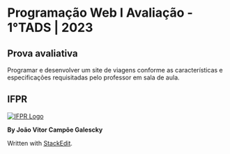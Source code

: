 # Programação Web I Avaliação - 1°TADS | 2023

## Prova avaliativa
  Programar e desenvolver um site de viagens conforme as características e especificações requisitadas pelo professor em sala de aula.

## IFPR

[![IFPR Logo](https://user-images.githubusercontent.com/126702799/234438114-4db30796-20ad-4bec-b118-246ebbe9de63.png)](https://user-images.githubusercontent.com/126702799/234438114-4db30796-20ad-4bec-b118-246ebbe9de63.png)

**By João Vitor Campõe Galescky**

Written with  [StackEdit](https://stackedit.io/).
